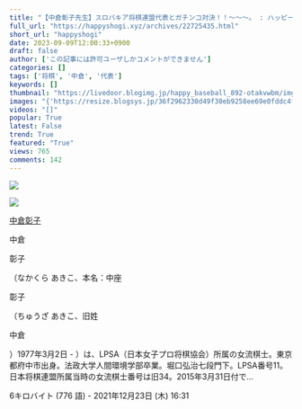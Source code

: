 ```yaml
---
title: "【中倉彰子先生】スロバキア将棋連盟代表とガチンコ対決！！～～～。 : ハッピー将棋タイムズ"
full_url: "https://happyshogi.xyz/archives/22725435.html"
short_url: "happyshogi"
date: 2023-09-09T12:00:33+0900
draft: false
author: ['この記事には許可ユーザしかコメントができません']
categories: []
tags: ['将棋', '中倉', '代表']
keywords: []
thumbnail: "https://livedoor.blogimg.jp/happy_baseball_892-otakvwbm/imgs/6/0/60a640eb-s.jpg"
images: "{'https://resize.blogsys.jp/36f2962330d49f30eb9258ee69e0fddc4ff6c51b/crop8/120x120/https://livedoor.blogimg.jp/happy_baseball_892-otakvwbm/imgs/6/0/60a640eb-s.jpg', 'https://parts.blog.livedoor.jp/img/comment2/face_01.svg', 'https://resize.blogsys.jp/7db0ad2ab3b14d5653fc08bb5b3814cba9fa695f/crop8/120x120/https://livedoor.blogimg.jp/happy_baseball_892-otakvwbm/imgs/1/7/17ce1bf8-s.png', 'https://resize.blogsys.jp/ca453cc374f6b64a483bdf0957d3e288dada147a/crop8/120x120/https://livedoor.blogimg.jp/happy_baseball_892-otakvwbm/imgs/8/9/89eec146.jpg', 'https://resize.blogsys.jp/8d99bdb185cbab148560b83272175684fbad7b87/crop8/120x120/https://livedoor.blogimg.jp/happy_baseball_892-otakvwbm/imgs/7/5/75e3e437.jpg', 'https://resize.blogsys.jp/16241e35d4e82b0ec10b1fcade3aa9e35af275db/crop8/120x120/https://livedoor.blogimg.jp/happy_baseball_892-otakvwbm/imgs/0/c/0cef9dc2-s.jpg', 'https://livedoor.blogimg.jp/happy_baseball_892-otakvwbm/imgs/6/0/60a640eb-s.jpg', 'https://parts.blog.livedoor.jp/img/comment2/face_02.svg', 'https://parts.blog.livedoor.jp/img/comment2/face_04.svg', 'https://resize.blogsys.jp/07777bb077640dc0a1a425e7ed6ed707cfb856dd/crop8/120x120/https://livedoor.blogimg.jp/happy_baseball_892-otakvwbm/imgs/7/7/7712a987-s.jpg', 'https://livedoor.blogimg.jp/happy_baseball_892-otakvwbm/imgs/5/e/5eaf6aa2.jpg', 'https://b.blogmura.com/taste/shogi/88_31.gif', 'https://parts.blog.livedoor.jp/img/usr/default_2012/common/to_pagetop.png', 'https://livedoor.blogimg.jp/happy_baseball_892-otakvwbm/imgs/6/0/60a640eb.jpg', 'https://parts.blog.livedoor.jp/img/usr/cmn/logo_blog_premium.png?v=20230905', 'https://t.blog.livedoor.jp/u.gif', 'https://livedoor.blogimg.jp/happy_baseball_892-otakvwbm/imgs/1/a/1a671d46.jpg', 'https://parts.blog.livedoor.jp/img/comment2/face_03.svg', 'https://resize.blogsys.jp/7a6b6728af18ba0f4ed8cd520136db2b89ef221d/crop8/120x120/https://livedoor.blogimg.jp/happy_baseball_892-otakvwbm/imgs/8/9/891f1a37.jpg', 'https://livedoor.blogimg.jp/happy_baseball_892-otakvwbm/imgs/9/f/9ff6c080.jpg', 'https://resize.blogsys.jp/505edffeb482f9e8c2c4f833f0041e65de7a79ba/crop8/120x120/https://livedoor.blogimg.jp/happy_baseball_892-otakvwbm/imgs/3/9/39877c07.jpg', 'https://parts.blog.livedoor.jp/img/usr/ver06_km_matomeyellow_3c/icon_rss.png', 'https://resize.blogsys.jp/adf3e575081c44f6ac625feee4b873497bb6a866/crop8/120x120/https://livedoor.blogimg.jp/happy_baseball_892-otakvwbm/imgs/8/0/808f563d.jpg', 'https://parts.blog.livedoor.jp/img/usr/ver06_km_matomeyellow_3c/icon_twitter.png', 'https://resize.blogsys.jp/6db7e0484f9c9d7216f9f803e482356993e2cad1/crop8/120x120/https://livedoor.blogimg.jp/happy_baseball_892-otakvwbm/imgs/1/b/1bf46ba7-s.jpg', 'https://pbs.twimg.com/profile_images/1454454281864900608/VE5GYU4r_bigger.jpg', 'https://livedoor.blogimg.jp/happy_baseball_892-otakvwbm/imgs/e/5/e52eee9d.jpg', 'https://livedoor.blogimg.jp/happy_baseball_892-otakvwbm/imgs/f/c/fc1bdf74.jpg', 'https://parts.blog.livedoor.jp/img/comment2/face_05.svg', 'https://parts.blog.livedoor.jp/img/usr/default_2012/common/icon_facemark.png'}"
videos: "[]"
popular: True
latest: False
trend: True
featured: "True"
views: 765
comments: 142
---
```


![](https://livedoor.blogimg.jp/happy_baseball_892-otakvwbm/imgs/6/0/60a640eb-s.jpg)

![]([])

<div><a title='中倉彰子' href='https://ja.wikipedia.org/wiki/%E4%B8%AD%E5%80%89%E5%BD%B0%E5%AD%90' target='_blank'><p>中倉彰子</p></a> <p class='searchresult'><p>中倉</p> <p>彰子</p>（なかくら あきこ、本名：中座<p>彰子</p>（ちゅうざ あきこ、旧姓<p>中倉</p>）1977年3月2日 - ）は、LPSA（日本女子プロ将棋協会）所属の女流棋士。東京都府中市出身。法政大学人間環境学部卒業。堀口弘治七段門下。LPSA番号11。日本将棋連盟所属当時の女流棋士番号は旧34。2015年3月31日付で…</p> <p class='mw-search-result-data'>6キロバイト (776 語) - 2021年12月23日 (木) 16:31</p></div>